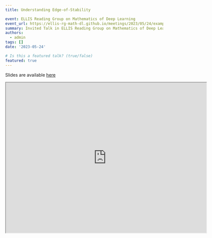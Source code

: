 ```yaml
---
title: Understanding Edge-of-Stability

event: ELLIS Reading Group on Mathematics of Deep Learning
event_url: https://ellis-rg-math-dl.github.io/meetings/2023/05/24/example-edge-of-stability.html
summary: Invited Talk in ELLIS Reading Group on Mathematics of Deep Learning
authors:
  - admin
tags: []
date: '2023-05-24'

# Is this a featured talk? (true/false)
featured: true
---
```

Slides are available [here](https://drive.google.com/file/d/1i0-4fsCMJVSiITugtgHlQz2Z8WgYev1h/view)

<iframe src="https://drive.google.com/file/d/1i0-4fsCMJVSiITugtgHlQz2Z8WgYev1h/preview" width="640" height="480" allow="autoplay"></iframe>


